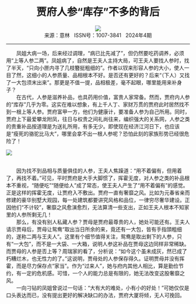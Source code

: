# <center>贾府人参“库存”不多的背后</center> 

<div align=center><img src="http://fslib.vip.qikan.cn/img.ashx?key=%d7%f7%d5%df%a3%ba%c5%ed%ce%b0%b6%b0"></div> 

<center>来源：意林   ISSN号：1007-3841   2024年4期</center> 


* * *


　　凤姐大病一场，后来经过调理，“病已比先减了”，但仍然要吃药调养，必须用“上等人参二两”。凤姐病了，自然是王夫人主持大局，可王夫人要找人参时，找了半天，“只向小匣内寻了几枝簪挺粗细的”。作者以钗来形容人参的大小，使人一目了然，这细小的人参质量、品相根本不好。是否还有更好的？后来“（下人）又找了一大包须末出来”。那更是不值一提，品相极差，毫不起眼，哪里能用来补身子？  
　　在古代，人参是滋养补品，也具药用价值，富贵人家常备。然而，贾府内人参的“库存”几乎为零。这实在难以想象，有上千人丁、家财万贯的贾府此时居然找不到一根上等人参。贾府富甲一方，他们为健康计，要准备人参为自己所用。同时，贾府上下最爱攀龙附凤，往日与权贵之间礼尚往来，编织强大的关系网，人参之类的贵重补品按道理是为送礼所用，有多无少。即使现在经济江河日下，也应该是“瘦死的骆驼比马大”，哪里会拿不出一根人参呢？恐怕此刻的家族形势已经很危险了！

![](http://img.resource.qikan.cn/markvip/qkimages/yili/yili202404/yili20240440-1-l.jpg)

  
<br>　　因为找不到品相与质量俱佳的人参，王夫人焦躁道：“用不着偏有，但用着了，再找不着。”可见，平时贾府是大手大脚惯了，挥霍无度，对人参之类的补品根本不重视，“随便吃”“随便给人”成了常态，使王夫人产生了“用不着偏有”的感觉。正是这样的挥霍无度，让贾府入不敷出。贾府一直有奢靡之风。比如为元春省亲而修建的豪华别墅大观园，每一处建筑都要讲究风格和品位，一律穷尽奢华建设。正因他们“不计较”，奢靡之风愈演愈烈，无法算清一些支出，正如王夫人根本不知家里的人参所剩无几！  
　　那么，有没有别人私藏人参？贾母是贾府最尊贵的人，她处可能还有。王夫人请示贾母后，贾母让鸳鸯“取出当日所余的来，竟还有一大包，皆有手指頭粗细的，遂称二两与王夫人”。这里有个细节值得关注，鸳鸯是取出剩下的人参，只有“一大包”，而不是一大袋、一大箱，说明人参这补品在贾母这边同样非常稀缺。而贾母的人参是否上等？周瑞家的看了，分析说：“如今这个虽未成灰，然已成了朽糟烂木，也无性力的了。”这说明，贾母处的人参保存得久。证明贾母并没有挥霍，而是尽力保存点“家当”。作为“过来人”，她与府内其他人相比，算是勤俭节约，有一定的危机感。可惜，一个人的能力总是有限的，她无法改变这股奢靡之风。  
　　一向刁钻的凤姐曾说过一句话：“大有大的难处，小有小的好处！”可她仅仅是口头表达而已，没有提出更好的解决缺口的办法，贾府大厦将倾，无人可挽回。